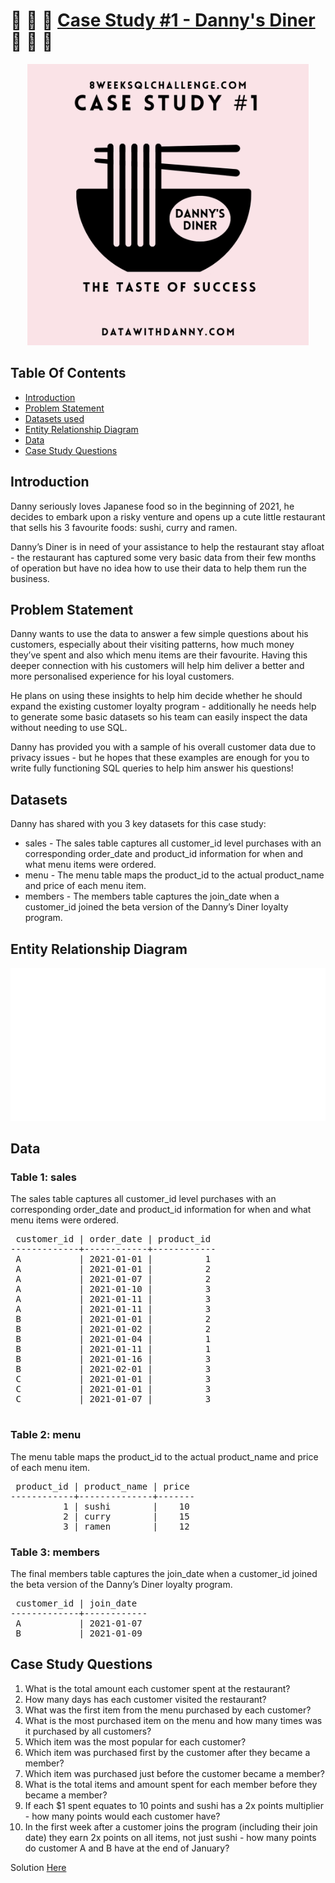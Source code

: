 # :ramen: :curry: :sushi: [Case Study #1 - Danny's Diner](https://8weeksqlchallenge.com/case-study-1/) :ramen: :curry: :sushi:

<p align = "center">
	<img src="./images/diner.png" alt="Image" width="450" height="450">
</p>


## Table Of Contents
  - [Introduction](#introduction)
  - [Problem Statement](#problem-statement)
  - [Datasets used](#datasets-used)
  - [Entity Relationship Diagram](#entity-relationship-diagram)
  - [Data](#data)
  - [Case Study Questions](#case-study-questions)


## Introduction

Danny seriously loves Japanese food so in the beginning of 2021, he decides to embark upon a risky venture and opens up a cute little restaurant that sells his 3 favourite foods: sushi, curry and ramen.

Danny’s Diner is in need of your assistance to help the restaurant stay afloat - the restaurant has captured some very basic data from their few months of operation but have no idea how to use their data to help them run the business.

## Problem Statement

Danny wants to use the data to answer a few simple questions about his customers, especially about their visiting patterns, how much money they’ve spent and also which menu items are their favourite. Having this deeper connection with his customers will help him deliver a better and more personalised experience for his loyal customers.

He plans on using these insights to help him decide whether he should expand the existing customer loyalty program - additionally he needs help to generate some basic datasets so his team can easily inspect the data without needing to use SQL.

Danny has provided you with a sample of his overall customer data due to privacy issues - but he hopes that these examples are enough for you to write fully functioning SQL queries to help him answer his questions!


## Datasets

Danny has shared with you 3 key datasets for this case study:

* sales - The sales table captures all customer_id level purchases with an corresponding order_date and product_id information for when and what menu items were ordered.
* menu - The menu table maps the product_id to the actual product_name and price of each menu item.
* members - The members table captures the join_date when a customer_id joined the beta version of the Danny’s Diner loyalty program.


## Entity Relationship Diagram

![Course Completion](./images/ERD.png)


## Data

### Table 1: sales

The sales table captures all customer_id level purchases with an corresponding order_date and product_id information for when and what menu items were ordered.

<pre>
 customer_id | order_date | product_id 
-------------+------------+------------
 A           | 2021-01-01 |          1
 A           | 2021-01-01 |          2
 A           | 2021-01-07 |          2
 A           | 2021-01-10 |          3
 A           | 2021-01-11 |          3
 A           | 2021-01-11 |          3
 B           | 2021-01-01 |          2
 B           | 2021-01-02 |          2
 B           | 2021-01-04 |          1
 B           | 2021-01-11 |          1
 B           | 2021-01-16 |          3
 B           | 2021-02-01 |          3
 C           | 2021-01-01 |          3
 C           | 2021-01-01 |          3
 C           | 2021-01-07 |          3

</pre>

### Table 2: menu

The menu table maps the product_id to the actual product_name and price of each menu item.

<pre>
 product_id | product_name | price 
------------+--------------+-------
          1 | sushi        |    10
          2 | curry        |    15
          3 | ramen        |    12
</pre>


### Table 3: members

The final members table captures the join_date when a customer_id joined the beta version of the Danny’s Diner loyalty program.

<pre>
 customer_id | join_date  
-------------+------------
 A           | 2021-01-07
 B           | 2021-01-09
</pre>

## Case Study Questions

1. What is the total amount each customer spent at the restaurant?
2. How many days has each customer visited the restaurant?
3. What was the first item from the menu purchased by each customer?
4. What is the most purchased item on the menu and how many times was it purchased by all customers?
5. Which item was the most popular for each customer?
6. Which item was purchased first by the customer after they became a member?
7. Which item was purchased just before the customer became a member?
8. What is the total items and amount spent for each member before they became a member?
9. If each $1 spent equates to 10 points and sushi has a 2x points multiplier - how many points would each customer have?
10. In the first week after a customer joins the program (including their join date) they earn 2x points on all items, not just sushi - how many points do customer A and B have at the end of January?

Solution [Here](./DannysDinerSolution.md)